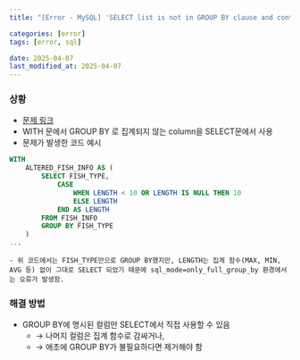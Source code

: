 ```yaml
---
title: "[Error - MySQL] 'SELECT list is not in GROUP BY clause and contains nonaggregated column '"

categories: [error]
tags: [error, sql]

date: 2025-04-07
last_modified_at: 2025-04-07
---
```


### 상황
- [문제 링크](https://school.programmers.co.kr/learn/courses/30/lessons/298519)
- WITH 문에서 GROUP BY 로 집계되지 않는 column을 SELECT문에서 사용
- 문제가 발생한 코드 예시
```sql
WITH 
    ALTERED_FISH_INFO AS (
        SELECT FISH_TYPE,
            CASE 
                WHEN LENGTH < 10 OR LENGTH IS NULL THEN 10
                ELSE LENGTH
            END AS LENGTH
        FROM FISH_INFO
        GROUP BY FISH_TYPE
    )
...
```
    - 위 코드에서는 FISH_TYPE만으로 GROUP BY했지만, LENGTH는 집계 함수(MAX, MIN, AVG 등) 없이 그대로 SELECT 되었기 때문에 sql_mode=only_full_group_by 환경에서는 오류가 발생함.

### 해결 방법
- GROUP BY에 명시된 컬럼만 SELECT에서 직접 사용할 수 있음
    - → 나머지 컬럼은 집계 함수로 감싸거나,
    - → 애초에 GROUP BY가 불필요하다면 제거해야 함

